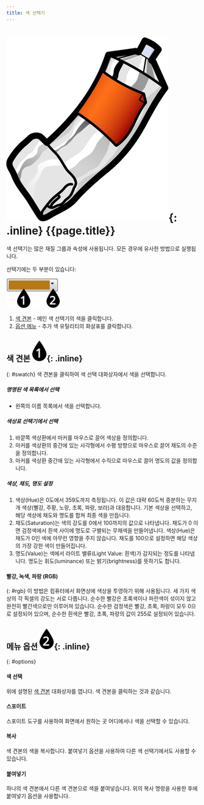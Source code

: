 ```yaml
---
title: 색 선택기
---
```


# ![images/paint.svg](images/paint.svg){: .inline} {{page.title}}
색 선택기는 많은 재질 그룹과 속성에 사용됩니다. 모든 경우에 유사한 방법으로 실행됩니다.


선택기에는 두 부분이 있습니다:

![images/colorswatch-002.svg](images/colorswatch-002.svg)

1. [색 견본](#swatch) - 메인 색 선택기의 색을 클릭합니다.
1. [옵션 메뉴](#options) - 추가 색 유틸리티의 화살표를 클릭합니다.

## 색 견본 ![images/callout-1-vertical.svg](images/callout-1-vertical.svg){: .inline}
{: #swatch}
색 견본을 클릭하여 색 선택 대화상자에서 색을 선택합니다.

##### 명명된 색 목록에서 선택
* 왼쪽의 이름 목록에서 색을 선택합니다.

##### 색상표 선택기에서 선택
1. 바깥쪽 색상환에서 마커를 마우스로 끌어 색상을 정의합니다.
1. 마커를 색상환의 중간에 있는 사각형에서 수평 방향으로 마우스로 끌어 채도의 수준을 정의합니다.
1. 마커를 색상환 중간에 있는 사각형에서 수직으로 마우스로 끌어 명도의 값을 정의합니다.

##### 색상, 채도, 명도 설정
1. 색상(Hue)은 0도에서 359도까지 측정됩니다. 이 값은 대략 60도씩 증분하는 무지개 색상(빨강, 주황, 노랑, 초록, 파랑, 보라)과 대응합니다. 기본 색상을 선택하고, 해당 색상에 채도와 명도를 합쳐 최종 색을 만듭니다.
1. 채도(Saturation)는 색의 강도를 0에서 100까지의 값으로 나타냅니다. 채도가 0 이면 검정색에서 흰색 사이에 명도로 구별되는 무채색을 만들어냅니다. 색상(Hue)은 채도가 0인 색에 아무런 영향을 주지 않습니다. 채도를 100으로 설정하면 해당 색상의 가장 강한 색이 만들어집니다.
1. 명도(Value)는 색에서 라이트 밸류(Light Value: 흰색)가 감지되는 정도를 나타냅니다. 명도는 휘도(luminance) 또는 밝기(brightness)를 뜻하기도 합니다.

#### 빨강, 녹색, 파랑 (RGB)
{: #rgb}
이 방법은 컴퓨터에서 화면상에 색상을 투영하기 위해 사용됩니다. 세 가지 색상의 각 픽셀의 강도는 서로 다릅니다. 순수한 빨강은 초록색이나 파란색이 섞이지 않고 완전히 빨간색으로만 이루어져 있습니다. 순수한 검정색은 빨강, 초록, 파랑이 모두 0으로 설정되어 있으며, 순수한 흰색은 빨강, 초록, 파랑의 값이 255로 설정되어 있습니다.

## 메뉴 옵션 ![images/callout-2-vertical.svg](images/callout-2-vertical.svg){: .inline} 
{: #options}

#### 색 선택
위에 설명된 [색 견본](#swatch) 대화상자를 엽니다. 색 견본을 클릭하는 것과 같습니다.

#### 스포이트
스포이트 도구를 사용하여 화면에서 원하는 곳 어디에서나 색을 선택할 수 있습니다.

#### 복사
색 견본의 색을 복사합니다. 붙여넣기 옵션을 사용하여 다른 색 선택기에서도 사용할 수 있습니다.

#### 붙여넣기
하나의 색 견본에서 다른 색 견본으로 색을 붙여넣습니다. 위의 복사 명령을 사용한 후에 붙여넣기 옵션을 사용합니다.
